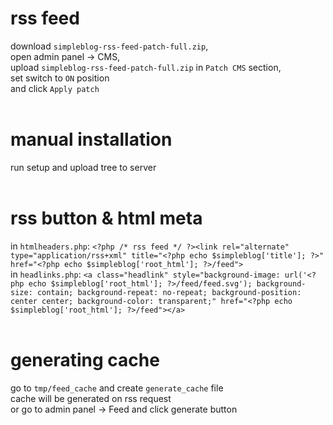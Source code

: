 # rss feed
download `simpleblog-rss-feed-patch-full.zip`,<br>
open admin panel -> CMS,<br>
upload `simpleblog-rss-feed-patch-full.zip` in `Patch CMS` section,<br>
set switch to `ON` position<br>
and click `Apply patch`
<br><br>

# manual installation
run setup and upload tree to server
<br><br>

# rss button & html meta
in `htmlheaders.php`: `<?php /* rss feed */ ?><link rel="alternate" type="application/rss+xml" title="<?php echo $simpleblog['title']; ?>" href="<?php echo $simpleblog['root_html']; ?>/feed">`<br>
in `headlinks.php`: `<a class="headlink" style="background-image: url('<?php echo $simpleblog['root_html']; ?>/feed/feed.svg'); background-size: contain; background-repeat: no-repeat; background-position: center center; background-color: transparent;" href="<?php echo $simpleblog['root_html']; ?>/feed"></a>`
<br><br>

# generating cache
go to `tmp/feed_cache` and create `generate_cache` file<br>
cache will be generated on rss request<br>
or go to admin panel -> Feed and click generate button
